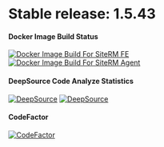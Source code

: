 # Stable release: 1.5.43

#### Docker Image Build Status
[![Docker Image Build For SiteRM FE](https://github.com/sdn-sense/siterm/actions/workflows/docker-image-fe.yml/badge.svg)](https://github.com/sdn-sense/siterm/actions/workflows/docker-image-fe.yml)
[![Docker Image Build For SiteRM Agent](https://github.com/sdn-sense/siterm/actions/workflows/docker-image-agent.yml/badge.svg)](https://github.com/sdn-sense/siterm/actions/workflows/docker-image-agent.yml)
#### DeepSource Code Analyze Statistics
[![DeepSource](https://deepsource.io/gh/sdn-sense/siterm.svg/?label=active+issues&show_trend=true&token=33jNqEPsCU2obfP3cXwIUj7m)](https://deepsource.io/gh/sdn-sense/siterm/?ref=repository-badge)
[![DeepSource](https://deepsource.io/gh/sdn-sense/siterm.svg/?label=resolved+issues&show_trend=true&token=33jNqEPsCU2obfP3cXwIUj7m)](https://deepsource.io/gh/sdn-sense/siterm/?ref=repository-badge)
#### CodeFactor
[![CodeFactor](https://www.codefactor.io/repository/github/sdn-sense/siterm/badge)](https://www.codefactor.io/repository/github/sdn-sense/siterm)
